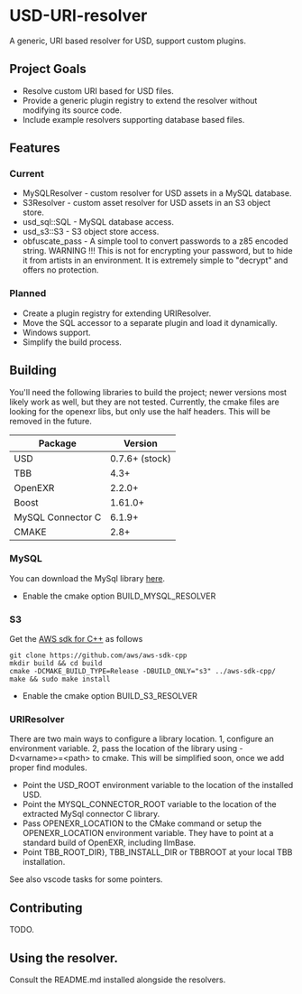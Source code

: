 # USD-URI-resolver
A generic, URI based resolver for USD, support custom plugins.

## Project Goals
* Resolve custom URI based for USD files.
* Provide a generic plugin registry to extend the resolver without modifying its source code.
* Include example resolvers supporting database based files.

## Features

### Current
* MySQLResolver - custom resolver for USD assets in a MySQL database.
* S3Resolver - custom asset resolver for USD assets in an S3 object store.
* usd_sql::SQL - MySQL database access.
* usd_s3::S3 - S3 object store access.
* obfuscate_pass - A simple tool to convert passwords to a z85 encoded string. WARNING !!! This is not for encrypting your password, but to hide it from artists in an environment. It is extremely simple to "decrypt" and offers no protection.

### Planned
* Create a plugin registry for extending URIResolver.
* Move the SQL accessor to a separate plugin and load it dynamically.
* Windows support.
* Simplify the build process.

## Building

You'll need the following libraries to build the project; newer versions most likely work as well, but they are not tested. Currently, the cmake files are looking for the openexr libs, but only use the half headers. This will be removed in the future.

| Package           | Version        |
| ----------------- | -------------- |
| USD               | 0.7.6+ (stock) |
| TBB               | 4.3+           |
| OpenEXR           | 2.2.0+         |
| Boost             | 1.61.0+        |
| MySQL Connector C | 6.1.9+         |
| CMAKE             | 2.8+           |

### MySQL
You can download the MySql library [here](https://dev.mysql.com/downloads/connector/c/).

* Enable the cmake option BUILD_MYSQL_RESOLVER

### S3
Get the [AWS sdk for C++](https://github.com/aws/aws-sdk-cpp) as follows
```
git clone https://github.com/aws/aws-sdk-cpp
mkdir build && cd build
cmake -DCMAKE_BUILD_TYPE=Release -DBUILD_ONLY="s3" ../aws-sdk-cpp/
make && sudo make install
```

* Enable the cmake option BUILD_S3_RESOLVER

### URIResolver
There are two main ways to configure a library location. 
1, configure an environment variable. 
2, pass the location of the library using -D\<varname\>=\<path\> to cmake. This will be simplified soon, once we add proper find modules.

* Point the USD\_ROOT environment variable to the location of the installed USD.
* Point the MYSQL\_CONNECTOR\_ROOT variable to the location of the extracted MySql connector C library.
* Pass OPENEXR\_LOCATION to the CMake command or setup the OPENEXR\_LOCATION environment variable. They have to point at a standard build of OpenEXR, including IlmBase.
* Point TBB\_ROOT\_DIR}, TBB\_INSTALL\_DIR or TBBROOT at your local TBB installation. 

See also vscode tasks for some pointers.

## Contributing
TODO.

## Using the resolver.
Consult the README.md installed alongside the resolvers.